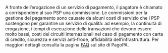 A fronte dell’erogazione di un servizio di pagamento, il pagatore è chiamato a corrispondere al suo PSP una commissione. Le commissioni per la gestione del pagamento sono causate da alcuni costi di servizio che i PSP sostengono per garantire un servizio di qualità: ad esempio, la continuità di erogazione, i tempi di esecuzione delle transazioni che devono essere molto bassi, costi dei circuiti internazionali nel caso di pagamento con carta di credito, sicurezza e servizi anti-frode, affidabilità dell’infrastruttura.
Per maggiori dettagli consulta la pagina [FAQ](https://pagopa-docs-faq.readthedocs.io/it/latest/_docs/FAQ_sezioneA.html) sul sito di PagoPA.
